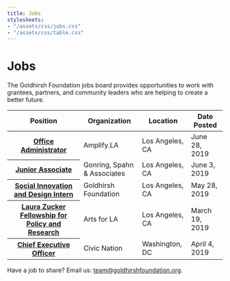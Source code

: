```yaml
---
title: Jobs
stylesheets:
- "/assets/css/jobs.css"
- "/assets/css/table.css"
---
```


Jobs
===========

The Goldhirsh Foundation jobs board provides opportunities to work with grantees, partners, and community leaders who are helping to create a better future.



<table>
<thead>
<tr>
  <th scope="col">Position</th>
  <th scope="col">Organization</th>
  <th scope="col">Location</th>
  <th scope="col">Date Posted</th>
</tr>
</thead>
<tbody>
  
  <tr>
  <th scope="row"><a href="https://www.linkedin.com/jobs/cap/view/1342934344/">Office Administrator</a></th>
  <td>Amplify.LA</td>
  <td>Los Angeles, CA</td>
  <td>June 28, 2019</td>
</tr>
  
<tr>
  <th scope="row"><a href="https://la2050.org/jobs/1973">Junior Associate</a></th>
  <td>Gonring, Spahn & Associates</td>
  <td>Los Angeles, CA</td>
  <td>June 3, 2019</td>
</tr>

<tr>
  <th scope="row"><a href="https://la2050.org/jobs/1969">Social Innovation and Design Intern</a></th>
  <td>Goldhirsh Foundation</td>
  <td>Los Angeles, CA</td>
  <td>May 28, 2019</td>
</tr>

<tr>
  <th scope="row"><a href="https://www.artsforla.org/laura_zucker_fellowship?utm_campaign=newsletter_april_19&utm_medium=email&utm_source=artsforla">Laura Zucker Fellowship for Policy and Research</a></th>
  <td>Arts for LA</td>
  <td>Los Angeles, CA</td>
  <td>March 19, 2019</td>
</tr>

<tr>
  <th scope="row"><a href="https://grossmanheinz.com/job/job_20190313122604_3OGIKWQEMLHQSAZG">Chief Executive Officer</a></th>
  <td>Civic Nation</td>
  <td>Washington, DC</td>
  <td>April 4, 2019</td>
</tr>

 

</tbody>
</table>



Have a job to share? Email us: [team@goldhirshfoundation.org](mailto:team@goldhirshfoundation.org).



